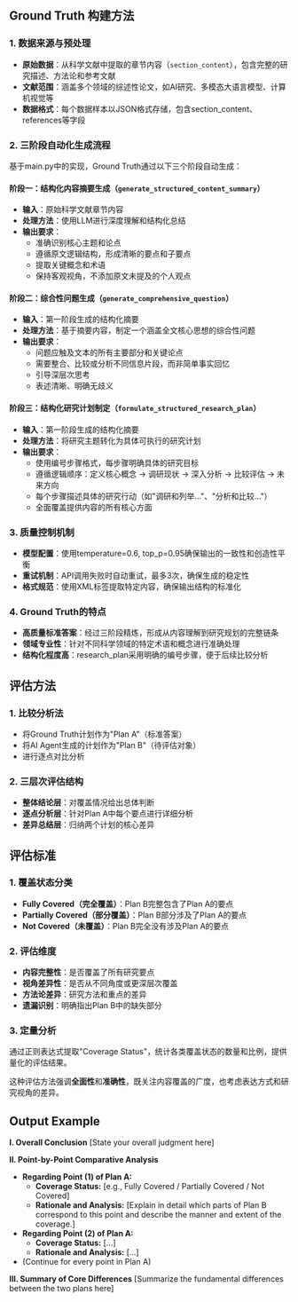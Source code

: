 ## Ground Truth 构建方法

### 1. **数据来源与预处理**
- **原始数据**：从科学文献中提取的章节内容（`section_content`），包含完整的研究描述、方法论和参考文献
- **文献范围**：涵盖多个领域的综述性论文，如AI研究、多模态大语言模型、计算机视觉等
- **数据格式**：每个数据样本以JSON格式存储，包含section_content、references等字段

### 2. **三阶段自动化生成流程**
基于main.py中的实现，Ground Truth通过以下三个阶段自动生成：

#### 阶段一：结构化内容摘要生成（`generate_structured_content_summary`）
- **输入**：原始科学文献章节内容
- **处理方法**：使用LLM进行深度理解和结构化总结
- **输出要求**：
  - 准确识别核心主题和论点
  - 遵循原文逻辑结构，形成清晰的要点和子要点
  - 提取关键概念和术语
  - 保持客观视角，不添加原文未提及的个人观点

#### 阶段二：综合性问题生成（`generate_comprehensive_question`）
- **输入**：第一阶段生成的结构化摘要
- **处理方法**：基于摘要内容，制定一个涵盖全文核心思想的综合性问题
- **输出要求**：
  - 问题应触及文本的所有主要部分和关键论点
  - 需要整合、比较或分析不同信息片段，而非简单事实回忆
  - 引导深层次思考
  - 表述清晰、明确无歧义

#### 阶段三：结构化研究计划制定（`formulate_structured_research_plan`）
- **输入**：第一阶段生成的结构化摘要
- **处理方法**：将研究主题转化为具体可执行的研究计划
- **输出要求**：
  - 使用编号步骤格式，每步骤明确具体的研究目标
  - 遵循逻辑顺序：定义核心概念 → 调研现状 → 深入分析 → 比较评估 → 未来方向
  - 每个步骤描述具体的研究行动（如"调研和列举..."、"分析和比较..."）
  - 全面覆盖提供内容的所有核心方面

### 3. **质量控制机制**
- **模型配置**：使用temperature=0.6, top_p=0.95确保输出的一致性和创造性平衡
- **重试机制**：API调用失败时自动重试，最多3次，确保生成的稳定性
- **格式规范**：使用XML标签提取特定内容，确保输出结构的标准化

### 4. **Ground Truth的特点**
- **高质量标准答案**：经过三阶段精炼，形成从内容理解到研究规划的完整链条
- **领域专业性**：针对不同科学领域的特定术语和概念进行准确处理
- **结构化程度高**：research_plan采用明确的编号步骤，便于后续比较分析

## 评估方法

### 1. **比较分析法**
- 将Ground Truth计划作为"Plan A"（标准答案）
- 将AI Agent生成的计划作为"Plan B"（待评估对象）
- 进行逐点对比分析

### 2. **三层次评估结构**
- **整体结论层**：对覆盖情况给出总体判断
- **逐点分析层**：针对Plan A中每个要点进行详细分析
- **差异总结层**：归纳两个计划的核心差异

## 评估标准

### 1. **覆盖状态分类**
- **Fully Covered（完全覆盖）**：Plan B完整包含了Plan A的要点
- **Partially Covered（部分覆盖）**：Plan B部分涉及了Plan A的要点
- **Not Covered（未覆盖）**：Plan B完全没有涉及Plan A的要点

### 2. **评估维度**
- **内容完整性**：是否覆盖了所有研究要点
- **视角差异性**：是否从不同角度或更深层次覆盖
- **方法论差异**：研究方法和重点的差异
- **遗漏识别**：明确指出Plan B中的缺失部分

### 3. **定量分析**
通过正则表达式提取"Coverage Status"，统计各类覆盖状态的数量和比例，提供量化的评估结果。

这种评估方法强调**全面性**和**准确性**，既关注内容覆盖的广度，也考虑表达方式和研究视角的差异。

## Output Example
**I. Overall Conclusion**
[State your overall judgment here]

**II. Point-by-Point Comparative Analysis**
* **Regarding Point (1) of Plan A:**
    * **Coverage Status:** [e.g., Fully Covered / Partially Covered / Not Covered]
    * **Rationale and Analysis:** [Explain in detail which parts of Plan B correspond to this point and describe the manner and extent of the coverage.]
* **Regarding Point (2) of Plan A:**
    * **Coverage Status:** [...]
    * **Rationale and Analysis:** [...]
* (Continue for every point in Plan A)

**III. Summary of Core Differences**
[Summarize the fundamental differences between the two plans here]